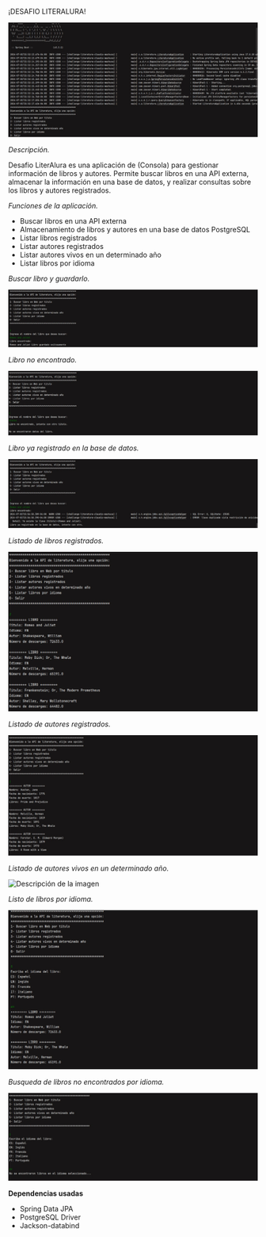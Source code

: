 ¡DESAFIO LITERALURA!

![Descripción de la imagen](imagenes/Menu.jpg)


*Descripción.*

Desafio LiterAlura es una aplicación de (Consola) para gestionar información de libros y autores. Permite buscar libros en una API externa, almacenar la información en una base de datos, y realizar consultas sobre los libros y autores registrados.

*Funciones de la aplicación.* 

- Buscar libros en una API externa
- Almacenamiento de libros y autores en una base de datos PostgreSQL
- Listar libros registrados
- Listar autores registrados
- Listar autores vivos en un determinado año
- Listar libros por idioma 


*Buscar libro y guardarlo.*

![Descripción de la imagen](imagenes/Buscar%20libro%20y%20guardarlo.jpg)

 *Libro no encontrado.*

![Descripción de la imagen](imagenes/Libro%20no%20encontrado.jpg)

*Libro ya registrado en la base de datos.*

![Descripción de la imagen](imagenes/Libro%20ya%20registrado.jpg)

*Listado de libros registrados.*

![Descripción de la imagen](imagenes/Listar%20libros%20registrados.jpg)

*Listado de  autores registrados.*

![Descripción de la imagen](imagenes/Listar%20autores%20registrados.jpg)

*Listado de autores vivos en un determinado año.*

![Descripción de la imagen](imagenes/Listar%20autores%20vivos%20en%20determinado%20año.jpg)

*Listo de libros por idioma.*

![Descripción de la imagen](imagenes/Listar%20libros%20por%20idioma.jpg)

*Busqueda de libros no encontrados por idioma.*

![Descripción de la imagen](imagenes/No%20se%20encontraron%20libros%20en%20el%20idioma.jpg)

**Dependencias usadas** 

- Spring Data JPA
- PostgreSQL Driver
- Jackson-databind


